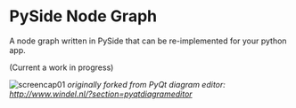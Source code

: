 # PySide Node Graph

A node graph written in PySide that can be re-implemented for your python app.

(Current a work in progress)

![screencap01](https://raw.githubusercontent.com/picostyle/PySideNodeGraph/master/screenshot.png)
<i>originally forked from PyQt diagram editor: http://www.windel.nl/?section=pyqtdiagrameditor</i>
